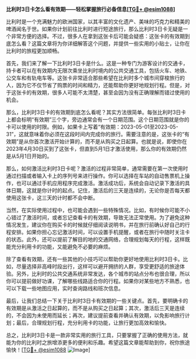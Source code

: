 **比利时3日卡怎么看有效期——轻松掌握旅行必备信息[[TG💪+ @esim1088](https://t.me/s/esim1088)]**

比利时是一个充满魅力的欧洲国家，以其丰富的文化遗产、美味的巧克力和精美的啤酒闻名于世。如果你计划前往比利时进行短途旅行，那么比利时3日卡无疑是一个非常方便的选择。不过，很多人在拿到这张卡后可能会疑惑：这张卡的有效期到底怎么看？这篇文章将为你详细解答这个问题，并提供一些实用的小贴士，让你在比利时的旅程更加顺畅。

首先，我们来了解一下比利时3日卡是什么。这是一种专门为游客设计的交通卡，持卡者可以在有效期内无限次乘坐比利时境内的公共交通工具，包括火车、地铁、公交车和有轨电车等。这张卡非常适合那些希望在比利时多个城市间穿梭旅行的人，因为它不仅节省了购票的时间和精力，还能帮助你更好地规划行程。但是，对于这张卡的有效期，很多人可能不太清楚，甚至会因为没有正确理解而错过使用的机会。

那么，比利时3日卡的有效期到底怎么看呢？其实方法很简单。每张比利时3日卡上都会标明“有效期”三个字，旁边通常会有一个日期范围。这个日期范围就是你的卡可以使用的时限。例如，如果卡上写着“有效期：2023-05-01至2023-05-31”，这就意味着你必须在这段时间内完成你的旅行。需要注意的是，这张卡的“有效期”是从你首次激活开始计算的，而不是从购买之日起算。也就是说，即使你在2023年4月30日买到了这张卡，但直到5月1日才激活使用，那么你的有效期仍然是从5月1日开始的。

那么，如何激活比利时3日卡呢？激活的过程非常简单，通常需要在第一次使用时通过扫描或者输入卡上的序列号来进行操作。你可以选择在车站的自动售票机上操作，也可以通过手机应用程序完成激活。激活成功后，系统会自动记录下激活的具体日期，这就是你计时的起点。记住，激活后的三天是连续的，无论你是否每天都使用这张卡，这三天的计时都不会中断。

当然，在实际使用过程中，也可能会遇到一些特殊情况。比如，有时候你可能不小心错过了激活时间，或者忘记查看卡的有效期，导致无法正常使用。为了避免这种情况发生，建议你在购买卡的时候就仔细阅读说明书，并在旅行前确认好自己的行程安排。如果你担心忘记激活时间，可以设置手机提醒，或者在旅行中随时关注卡的状态。此外，还可以提前了解目的地的交通网络，合理规划每天的行程，这样既能充分利用卡的功能，又能避免不必要的麻烦。

除了查看有效期，还有一些其他的小技巧可以帮助你更好地使用比利时3日卡。比如，尽量选择非高峰时段出行，这样可以避开拥挤的人群，享受更舒适的旅途体验。另外，比利时的公共交通系统非常发达，各个城市的站点分布也很合理，所以你可以提前做好功课，了解哪些线路适合你的行程。如果你对某些地方不熟悉，也可以下载一些地图应用，实时查询路线和班次信息。

最后，让我们总结一下关于比利时3日卡有效期的一些关键点。首先，要明确卡的有效期是从激活之日起算的，而不是从购买之日起算；其次，激活后三天是连续的，不会因为未使用而延长；再次，建议提前查看并确认有效期，以免影响旅行计划；最后，合理规划行程，充分利用卡的功能，让旅行更加高效和愉快。

总之，比利时3日卡是一款非常实用的旅行工具，只要掌握了正确的使用方法，就能为你的比利时之旅增添更多的便利和乐趣。希望这篇文章能帮助到你，祝你旅途愉快！[[TG💪+ @esim1088](https://t.me/s/esim1088) ![Image](https://i.postimg.cc/4NQfJmqS/Snipaste-2025-05-13-00-14-12.png)]